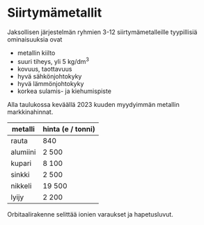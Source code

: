 # Siirtymämetallit

Jaksollisen järjestelmän ryhmien 3-12 siirtymämetalleille tyypillisiä ominaisuuksia ovat
- metallin kiilto
- suuri tiheys, yli 5 kg/dm<sup>3</sup>
- kovuus, taottavuus
- hyvä sähkönjohtokyky
- hyvä lämmönjohtokyky
- korkea sulamis- ja kiehumispiste

Alla taulukossa keväällä 2023 kuuden myydyimmän metallin markkinahinnat.

| metalli  | hinta (e / tonni) |
| -------- | ----------------- |
| rauta    | 840               |
| alumiini | 2 500             |
| kupari   | 8 100             |
| sinkki   | 2 500             |
| nikkeli  | 19 500            |
| lyijy    | 2 200             |

Orbitaalirakenne selittää ionien varaukset ja hapetusluvut.
